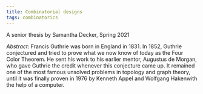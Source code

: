 ```yaml
---
title: Combinatorial designs
tags: combinatorics
---
```


A senior thesis by Samantha Decker, Spring 2021<!--more-->

*Abstract*: Francis Guthrie was born in England in 1831. In 1852, Guthrie conjectured and tried to prove what we now know of today as the Four Color Theorem. He sent his work to his earlier mentor, Augustus de Morgan, who gave Guthrie the credit whenever this conjecture came up. It remained one of the most famous unsolved problems in topology and graph theory, until it was finally proven in 1976 by Kenneth Appel and Wolfgang Hakenwith the help of a computer.